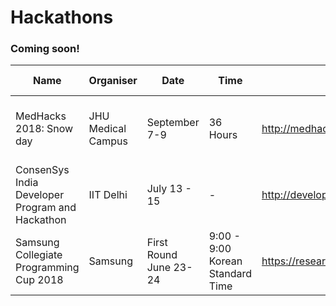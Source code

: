 # Hackathons

### Coming soon!

| Name | Organiser | Date | Time | Link | Important Note |
| --- | --- | --- | --- | --- | --- |
| MedHacks 2018: Snow day | JHU Medical Campus | September 7-9 | 36 Hours | http://medhacks.org/2018/index.html | Travel reimbursents available, fill before 15th july|
|ConsenSys India Developer Program and Hackathon| IIT Delhi | July 13 - 15 | - | http://developer.consensysindia.com/  |None |
|Samsung Collegiate Programming Cup 2018| Samsung | First Round June 23-24 | 9:00 - 9:00 Korean Standard Time| https://research.samsung.com/scpc | 3 rounds , Final round is Onsite S.Korea|
